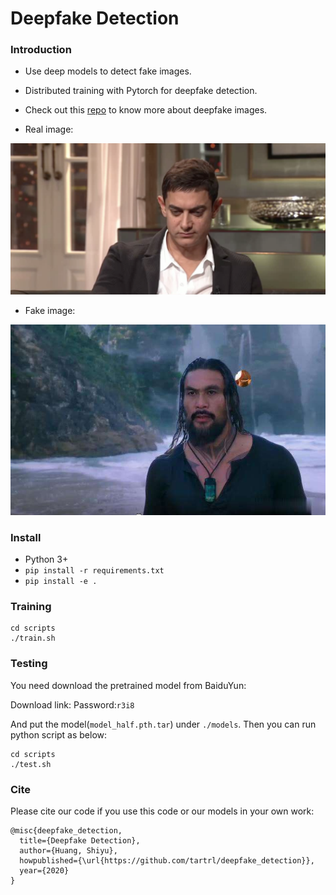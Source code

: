# Deepfake Detection

### Introduction

- Use deep models to detect fake images. 

- Distributed training with Pytorch for deepfake detection.

- Check out this [repo](https://github.com/EndlessSora/DeeperForensics-1.0) to know more about deepfake images.

- Real image: 

<div align="center">
<img width="600px" height="auto" src="./docs/images/0.png">
</div>

- Fake image:

<div align="center">
<img width="600px" height="auto" src="./docs/images/1.jpeg">
</div>

### Install
- Python 3+
- `pip install -r requirements.txt`
- `pip install -e .`

### Training
```
cd scripts
./train.sh
```

### Testing
You need download the pretrained model from BaiduYun:

Download link:   Password:`r3i8`

And put the model(`model_half.pth.tar`) 
under `./models`. Then you can run python script as below:
```
cd scripts
./test.sh
```

### Cite
Please cite our code if you use this code or our models in your own work:
```
@misc{deepfake_detection,
  title={Deepfake Detection},
  author={Huang, Shiyu},
  howpublished={\url{https://github.com/tartrl/deepfake_detection}},
  year={2020}
}
```
